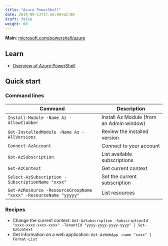 ```yaml
---
title: "Azure PowerShell"
date: 2019-09-13T17:56:09+02:00
draft: false
weight: 60
---
```


**Main**: [microsoft.com/powershell/azure](https://docs.microsoft.com/en-us/powershell/azure)

## Learn

- [Overview of Azure PowerShell](https://docs.microsoft.com/en-us/powershell/azure/overview)

## Quick start

### Command lines

Command | Description
--------|------------
`Install-Module -Name Az -AllowClobber` | Install Az Module (from an Admin window)
`Get-InstalledModule -Name Az -AllVersions` | Review the installed version
`Connect-AzAccount` | Connect to your account
`Get-AzSubscription` | List available subscriptions
`Get-AzContext` | Get current context
`Select-AzSubscription -SubscriptionName "xxxx"` | Set the current subscription
`Get-AzResource -ResourceGroupName "xxxx" -ResourceName "yyyyy"` | List resources

### Recipes

- Change the current context: `Get-AzSubscription -SubscriptionId "xxxx-xxxx-xxxx-xxxx" -TenantId "yyyy-yyyy-yyyy-yyyy" | Set-AzContext`
- Get information on a web application: `Get-AzWebApp -name "xxxx" | Format-List`
